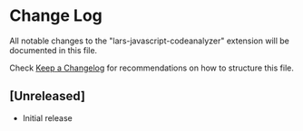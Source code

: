 # Change Log

All notable changes to the "lars-javascript-codeanalyzer" extension will be documented in this file.

Check [Keep a Changelog](http://keepachangelog.com/) for recommendations on how to structure this file.

## [Unreleased]

- Initial release